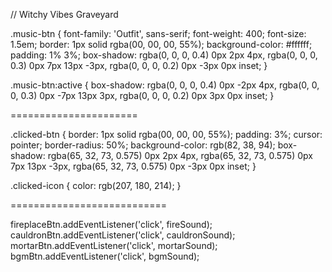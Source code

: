 // Witchy Vibes Graveyard

.music-btn {
	font-family: 'Outfit', sans-serif;
	font-weight: 400;
	font-size: 1.5em;
	border: 1px solid rgba(00, 00, 00, 55%);
	background-color: #ffffff;
	padding: 1% 3%;
	box-shadow: rgba(0, 0, 0, 0.4) 0px 2px 4px, 
				rgba(0, 0, 0, 0.3) 0px 7px 13px -3px, 
				rgba(0, 0, 0, 0.2) 0px -3px 0px inset;
}

.music-btn:active {
	box-shadow: rgba(0, 0, 0, 0.4) 0px -2px 4px, 
				rgba(0, 0, 0, 0.3) 0px -7px 13px 3px, 
				rgba(0, 0, 0, 0.2) 0px 3px 0px inset;
}


======================

.clicked-btn {
	border: 1px solid rgba(00, 00, 00, 55%);
	padding: 3%;
	cursor: pointer;
	border-radius: 50%;
	background-color: rgb(82, 38, 94);
	box-shadow: rgba(65, 32, 73, 0.575) 0px 2px 4px, 
				rgba(65, 32, 73, 0.575) 0px 7px 13px -3px, 
				rgba(65, 32, 73, 0.575) 0px -3px 0px inset;
}

.clicked-icon {
	color: rgb(207, 180, 214);
}


===========================

fireplaceBtn.addEventListener('click', fireSound);
cauldronBtn.addEventListener('click', cauldronSound);
mortarBtn.addEventListener('click', mortarSound);
bgmBtn.addEventListener('click', bgmSound);